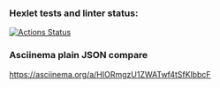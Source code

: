 ### Hexlet tests and linter status:

[![Actions Status](https://github.com/devilus/frontend-project-lvl2/workflows/hexlet-check/badge.svg)](https://github.com/devilus/frontend-project-lvl2/actions)

### Asciinema plain JSON compare

https://asciinema.org/a/HIORmgzU1ZWATwf4tSfKlbbcF

